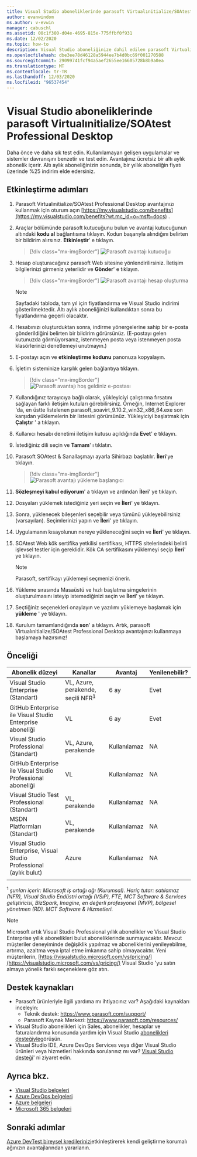 ```yaml
---
title: Visual Studio aboneliklerinde parasoft Virtualınitialize/SOAtest Professional | Microsoft Docs
author: evanwindom
ms.author: v-evwin
manager: cabuschl
ms.assetid: 00c1f300-d04e-4695-815e-775ffbf0f931
ms.date: 12/02/2020
ms.topic: how-to
description: Visual Studio aboneliğinize dahil edilen parasoft Virtualınitialize/SOA Test Professional aboneliğini nasıl etkinleştireceğinizi öğrenin.
ms.openlocfilehash: dbe3ee78d46128a5944ee7b4d0bc69f001270588
ms.sourcegitcommit: 29099741fcf94a5aef2655ee16605728b8b9a0ea
ms.translationtype: MT
ms.contentlocale: tr-TR
ms.lasthandoff: 12/03/2020
ms.locfileid: "96537454"
---
```

# <a name="parasoft-virtualizesoatest-professional-desktop-in-visual-studio-subscriptions"></a>Visual Studio aboneliklerinde parasoft Virtualınitialize/SOAtest Professional Desktop

Daha önce ve daha sık test edin.  Kullanılamayan gelişen uygulamalar ve sistemler davranışını benzetir ve test edin.  Avantajınız ücretsiz bir altı aylık abonelik içerir.  Altı aylık aboneliğinizin sonunda, bir yıllık aboneliğin fiyatı üzerinde %25 indirim elde edersiniz.

## <a name="activation-steps"></a>Etkinleştirme adımları

1. Parasoft Virtualınitialize/SOAtest Professional Desktop avantajınızı kullanmak için oturum açın [https://my.visualstudio.com/benefits](https://my.visualstudio.com/benefits?wt.mc_id=o~msft~docs) .

2. Araçlar bölümünde parasoft kutucuğunu bulun ve avantaj kutucuğunun altındaki **kodu al** bağlantısına tıklayın.   Kodun başarıyla alındığını belirten bir bildirim alırsınız.  **Etkinleştir**' e tıklayın.
   > [!div class="mx-imgBorder"]
   > ![Parasoft avantajı kutucuğu](_img/vs-parasoft/vs-parasoft-tile.png "Parasoft kutucuğunda ' kodu al ' düğmesine tıklayın ve ardından başlamak için ' etkinleştir 'e tıklayın.")

3. Hesap oluşturacağınız parasoft Web sitesine yönlendirilirsiniz.  İletişim bilgilerinizi girmeniz yeterlidir ve **Gönder**' e tıklayın.
   > [!div class="mx-imgBorder"]
   > ![Parasoft avantajı hesap oluşturma](_img/vs-parasoft/vs-parasoft-new-account.png "İletişim bilgilerinizi girip, hesabınızı oluşturmak için ' Gönder 'e tıklayın.")

   > [!Note]
   > Sayfadaki tabloda, tam yıl için fiyatlandırma ve Visual Studio indirimi gösterilmektedir. Altı aylık aboneliğinizi kullandıktan sonra bu fiyatlandırma geçerli olacaktır.  

4. Hesabınızı oluşturduktan sonra, indirme yönergelerine sahip bir e-posta gönderildiğini belirten bir bildirim görürsünüz.  (E-postayı gelen kutunuzda görmüyorsanız, istenmeyen posta veya istenmeyen posta klasörlerinizi denetlemeyi unutmayın.)

5. E-postayı açın ve **etkinleştirme kodunu** panonuza kopyalayın.

6. İşletim sisteminize karşılık gelen bağlantıya tıklayın.
   > [!div class="mx-imgBorder"]
   > ![Parasoft avantajı hoş geldiniz e-postası](_img/vs-parasoft/vs-parasoft-email.png "İşletim sisteminizle eşleşen indirme bağlantısını seçin.")

7. Kullandığınız tarayıcıya bağlı olarak, yükleyiciyi çalıştırma fırsatını sağlayan farklı iletişim kutuları görebilirsiniz.  Örneğin, Internet Explorer 'da, en üstte listelenen parasoft_soavirt_9.10.2_win32_x86_64.exe son karşıdan yüklemelerin bir listesini görürsünüz. Yükleyiciyi başlatmak için **Çalıştır** ' a tıklayın.

8. Kullanıcı hesabı denetimi iletişim kutusu açıldığında **Evet**' e tıklayın.

9. İstediğiniz dili seçin ve **Tamam**' ı tıklatın.

10. Parasoft SOAtest & Sanallaşmayı ayarla Sihirbazı başlatılır.  **İleri**’ye tıklayın.
    > [!div class="mx-imgBorder"]
    > ![Parasoft avantajı yükleme başlangıcı](_img/vs-parasoft/vs-parasoft-start-install.png "Parasoft SOAtest & Sanallaşmayı yüklemeye başlamak için ' Ileri ' seçeneğine tıklayın.")

11. **Sözleşmeyi kabul ediyorum**' a tıklayın ve ardından **İleri**' ye tıklayın.

12. Dosyaları yüklemek istediğiniz yeri seçin ve **İleri**' ye tıklayın.

13. Sonra, yüklenecek bileşenleri seçebilir veya tümünü yükleyebilirsiniz (varsayılan).  Seçimlerinizi yapın ve **İleri**' ye tıklayın.

14. Uygulamanın kısayolunun nereye yükleneceğini seçin ve **İleri**' ye tıklayın.

15. SOAtest Web kök sertifika yetkilisi sertifikası, HTTPS sitelerindeki belirli işlevsel testler için gereklidir.  Kök CA sertifikasını yüklemeyi seçip **İleri**' ye tıklayın.
    > [!NOTE]
    > Parasoft, sertifikayı yüklemeyi seçmenizi önerir.

16. Yükleme sırasında Masaüstü ve hızlı başlatma simgelerinin oluşturulmasını isteyip istemediğinizi seçin ve **İleri**' ye tıklayın.

17. Seçtiğiniz seçenekleri onaylayın ve yazılımı yüklemeye başlamak için **yükleme** ' ye tıklayın.

18. Kurulum tamamlandığında **son**' a tıklayın. Artık, parasoft Virtualınitialize/SOAtest Professional Desktop avantajınızı kullanmaya başlamaya hazırsınız!

## <a name="eligibility"></a>Önceliği

| Abonelik düzeyi                                                 |     Kanallar                                            | Avantaj                                                          | Yenilenebilir?    |
|--------------------------------------------------------------------|---------------------------------------------------------|------------------------------------------------------------------|---------------|
| Visual Studio Enterprise (Standart)   | VL, Azure, perakende, seçili NFR<sup>1</sup> | 6 ay       |  Evet       |
| GitHub Enterprise ile Visual Studio Enterprise aboneliği | VL | 6 ay       |  Evet       |
| Visual Studio Professional (Standart) | VL, Azure, perakende                                       | Kullanılamaz                                                           |NA         |
| GitHub Enterprise ile Visual Studio Professional aboneliği | VL                                      | Kullanılamaz                                                           |NA         |
| Visual Studio Test Professional (Standart)                         | VL, perakende                                              | Kullanılamaz                                                           |NA         |
| MSDN Platformları (Standart)                                          | VL, perakende                                              | Kullanılamaz                                                           |NA         |
| Visual Studio Enterprise, Visual Studio Professional (aylık bulut) | Azure                                       | Kullanılamaz                                                           |NA|
||

<sup>1</sup>  *şunları içerir: Microsoft iş ortağı ağı (Kurumsal).  Hariç tutar: satılamaz (NFR), Visual Studio Endüstri ortağı (VSıP), FTE, MCT Software & Services geliştiricisi, BizSpark, Imagine, en değerli profesyonel (MVP), bölgesel yönetmen (RD).  MCT Software & Hizmetleri.*

> [!NOTE]
> Microsoft artık Visual Studio Professional yıllık abonelikler ve Visual Studio Enterprise yıllık abonelikleri bulut aboneliklerinde sunmayacaktır. Mevcut müşteriler deneyiminde değişiklik yapılmaz ve aboneliklerini yenileyebilme, artırma, azaltma veya iptal etme imkanına sahip olmayacaktır. Yeni müşterilerin, [https://visualstudio.microsoft.com/vs/pricing/](https://visualstudio.microsoft.com/vs/pricing/) Visual Studio 'yu satın almaya yönelik farklı seçeneklere göz atın.

## <a name="support-resources"></a>Destek kaynakları
- Parasoft ürünleriyle ilgili yardıma mı ihtiyacınız var?  Aşağıdaki kaynakları inceleyin:
  - Teknik destek:  https://www.parasoft.com/support/
  - Parasoft Kaynak Merkezi:  https://www.parasoft.com/resources/
- Visual Studio abonelikleri için Sales, abonelikler, hesaplar ve faturalandırma konusunda yardım için Visual Studio [abonelikleri desteğiyle](https://visualstudio.microsoft.com/subscriptions/support/)görüşün.
- Visual Studio IDE, Azure DevOps Services veya diğer Visual Studio ürünleri veya hizmetleri hakkında sorularınız mı var?  [Visual Studio desteği](https://visualstudio.microsoft.com/support/)' ni ziyaret edin.

## <a name="see-also"></a>Ayrıca bkz.
- [Visual Studio belgeleri](/visualstudio/)
- [Azure DevOps belgeleri](/azure/devops/)
- [Azure belgeleri](/azure/)
- [Microsoft 365 belgeleri](/microsoft-365/)

## <a name="next-steps"></a>Sonraki adımlar
[Azure DevTest bireysel kredilerinizi](vs-azure.md)etkinleştirerek kendi geliştirme korumalı ağınızın avantajlarından yararlanın.
